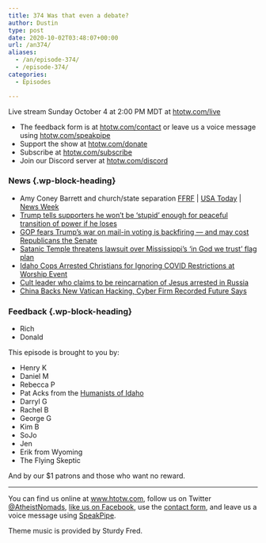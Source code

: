 ```yaml
---
title: 374 Was that even a debate?
author: Dustin
type: post
date: 2020-10-02T03:48:07+00:00
url: /an374/
aliases:
  - /an/episode-374/
  - /episode-374/
categories:
  - Episodes

---
```

<div id="buzzsprout-player-10552734"></div><script src="https://www.buzzsprout.com/1983601/10552734-375-what-goes-around-comes-around.js?container_id=buzzsprout-player-10552734&player=small" type="text/javascript" charset="utf-8"></script>

Live stream Sunday October 4 at 2:00 PM MDT at [htotw.com/live][1]

<!--more-->

 * The feedback form is at [htotw.com/contact](https://htotw.com/contact) or leave us a voice message using <a href="https://htotw.com/speakpipe" target="_blank" rel="noopener noreferrer">htotw.com/speakpipe</a>
 * Support the show at <a href="https://htotw.com/donate" target="_blank" rel="payment noopener noreferrer">htotw.com/donate</a>
 * Subscribe at <a href="https://htotw.com/subscribe" target="_blank" rel="noopener noreferrer">htotw.com/subscribe</a>
 * Join our Discord server at <a href="https://htotw.com/discord" target="_blank" rel="noopener noreferrer">htotw.com/discord</a>

### News {.wp-block-heading}

  * Amy Coney Barrett and church/state separation [FFRF][2] | [USA Today][3] | [News Week][4]
  * [Trump tells supporters he won’t be ‘stupid’ enough for peaceful transition of power if he loses][5]
  * [GOP fears Trump’s war on mail-in voting is backfiring — and may cost Republicans the Senate][6]
  * [Satanic Temple threatens lawsuit over Mississippi’s ‘in God we trust’ flag plan][7]
  * [Idaho Cops Arrested Christians for Ignoring COVID Restrictions at Worship Event][8]
  * [Cult leader who claims to be reincarnation of Jesus arrested in Russia][9]
  * [China Backs New Vatican Hacking, Cyber Firm Recorded Future Says][10]

### Feedback {.wp-block-heading}

  * Rich
  * Donald

This episode is brought to you by:

  * Henry K
  * Daniel M
  * Rebecca P
  * Pat Acks from the <a href="https://www.humanistsofidaho.org" target="_blank" rel="noopener noreferrer">Humanists of Idaho</a>
  * Darryl G
  * Rachel B
  * George G
  * Kim B
  * SoJo
  * Jen
  * Erik from Wyoming
  * The Flying Skeptic

And by our $1 patrons and those who want no reward.

<hr class="wp-block-separator" />

You can find us online at <a href="https://www.htotw.com/" target="_blank" rel="noopener noreferrer">www.htotw.com</a>, follow us on Twitter <a href="https://htotw.com/twitter" target="_blank" rel="noopener noreferrer">@AtheistNomads</a>, <a href="https://htotw.com/facebook" target="_blank" rel="noopener noreferrer">like us on Facebook</a>, use the [contact form](https://htotw.com/contact), and leave us a voice message using <a href="https://htotw.com/speakpipe" target="_blank" rel="noopener noreferrer">SpeakPipe</a>.

Theme music is provided by Sturdy Fred.

 [1]: https://htotw.com/live
 [2]: https://ffrf.org/news/news-releases/item/37949-amy-coney-barrett-disaster-for-the-constitutional-separation-between-state-and-church
 [3]: https://www.usatoday.com/story/news/factcheck/2020/09/24/fact-check-amy-coney-barrett-quote-missing-context-viral-meme/3496107001/
 [4]: https://www.newsweek.com/what-has-amy-coney-barrett-said-about-separation-church-state-1533862
 [5]: https://www.rawstory.com/2020/09/trump-tells-maga-rally-he-wont-be-stupid-enough-for-peaceful-transition-of-power-if-he-loses/
 [6]: https://www.rawstory.com/2020/09/gop-fears-trumps-war-on-mail-in-voting-is-backfiring-and-may-cost-republicans-the-senate-report/
 [7]: https://www.independent.co.uk/news/world/americas/us-politics/satanic-temple-mississippi-flag-in-god-we-trust-a9610486.html
 [8]: https://friendlyatheist.patheos.com/2020/09/27/idaho-cops-arrested-christians-for-ignoring-covid-restrictions-at-worship-event/
 [9]: https://www.theguardian.com/world/2020/sep/22/cult-leader-vissarion-reincarnation-jesus-arrested-siberia-russia
 [10]: https://www.bloomberg.com/news/articles/2020-09-15/china-backs-new-vatican-hacking-cyber-firm-recorded-future-says